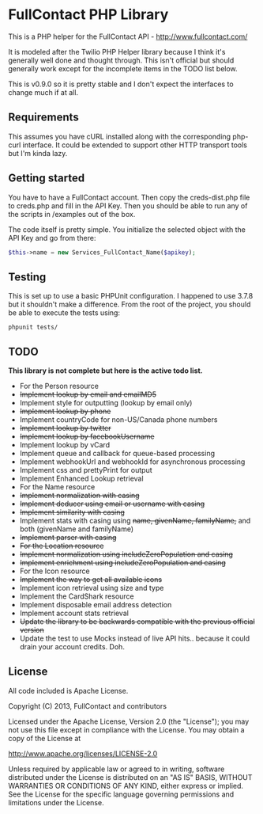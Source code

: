 FullContact PHP Library
================

This is a PHP helper for the FullContact API - http://www.fullcontact.com/

It is modeled after the Twilio PHP Helper library because I think it's generally well done and thought through. This isn't official but should generally work except for the incomplete items in the TODO list below.

This is v0.9.0 so it is pretty stable and I don't expect the interfaces to change much if at all.

## Requirements

This assumes you have cURL installed along with the corresponding php-curl interface. It could be extended to support other HTTP transport tools but I'm kinda lazy.

## Getting started

You have to have a FullContact account. Then copy the creds-dist.php file to creds.php and fill in the API Key. Then you should be able to run any of the scripts in /examples out of the box.

The code itself is pretty simple. You initialize the selected object with the API Key and go from there:

```php
$this->name = new Services_FullContact_Name($apikey);
```

## Testing

This is set up to use a basic PHPUnit configuration. I happened to use 3.7.8 but it shouldn't make a difference. From the root of the project, you should be able to execute the tests using:

```shell
phpunit tests/
```

## TODO

**This library is not complete but here is the active todo list.**

*  For the Person resource
 *  ~~Implement lookup by email and emailMD5~~
  *  Implement style for outputting (lookup by email only)
 *  ~~Implement lookup by phone~~
  *  Implement countryCode for non-US/Canada phone numbers
 *  ~~Implement lookup by twitter~~
 *  ~~Implement lookup by facebookUsername~~
 *  Implement lookup by vCard
 *  Implement queue and callback for queue-based processing
 *  Implement webhookUrl and webhookId for asynchronous processing
 *  Implement css and prettyPrint for output
 *  Implement Enhanced Lookup retrieval
*  For the Name resource
 *  ~~Implement normalization with casing~~
 *  ~~Implement deducer using email or username with casing~~
 *  ~~Implement similarity with casing~~
 *  Implement stats with casing using ~~name, givenName, familyName,~~ and both (givenName and familyName)
 *  ~~Implement parser with casing~~
*  ~~For the Location resource~~
 *  ~~Implement normalization using includeZeroPopulation and casing~~
 *  ~~Implement enrichment using includeZeroPopulation and casing~~
*  For the Icon resource
 *  ~~Implement the way to get all available icons~~
 *  Implement icon retrieval using size and type
*  Implement the CardShark resource
*  Implement disposable email address detection
*  Implement account stats retrieval
*  ~~Update the library to be backwards compatible with the previous official version~~
*  Update the test to use Mocks instead of live API hits.. because it could drain your account credits. Doh.


## License

All code included is Apache License.

Copyright (C) 2013, FullContact and contributors


Licensed under the Apache License, Version 2.0 (the "License");
you may not use this file except in compliance with the License.
You may obtain a copy of the License at

http://www.apache.org/licenses/LICENSE-2.0

Unless required by applicable law or agreed to in writing, software
distributed under the License is distributed on an "AS IS" BASIS,
WITHOUT WARRANTIES OR CONDITIONS OF ANY KIND, either express or implied.
See the License for the specific language governing permissions and
limitations under the License.
